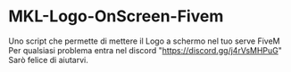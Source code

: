 # MKL-Logo-OnScreen-Fivem
Uno script che permette di mettere il Logo a schermo nel tuo serve FiveM Per qualsiasi problema entra nel discord "https://discord.gg/j4rVsMHPuG" Sarò felice di aiutarvi.
